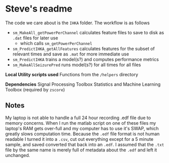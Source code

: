 # Steve's readme
The code we care about is the `IHKA` folder. The workflow is as follows
- `sm_MakeAll_getPowerPerChannel` calculates feature files to save to disk as `.dat` files for later use
  - which calls `sm_getPowerPerChannel`
- `sm_PredictIHKA_getAllFeatures` calculates features for the subset of relevant times and save as `.mat` for more immediate use
- `sm_PredictIHKA` trains a model(s?) and computes performance metrics
- `sm_MakeAllSeizurePred` runs model(s?) for all times for all files

**Local Utility scripts used**
Functions from the `/helpers` directory

**Dependencies**
Signal Processing Toolbox
Statistics and Machine Learning Toolbox (required by `zscore`)

## Notes

My laptop is not able to handle a full 24 hour recording .edf file due to memory concerns. When I run the matlab script on one of these files my laptop's RAM gets over-full and my computer has to use it's SWAP, which greatly slows computation time. Because the `.edf` file format is not human readable I turned it into a `.csv`, cut out everything except for a 5 minute sample, and saved converted that back into an `.edf`. I assumed that the `.txt` file by the same name is merely full of metadata about the `.edf` and left it unchanged. 


